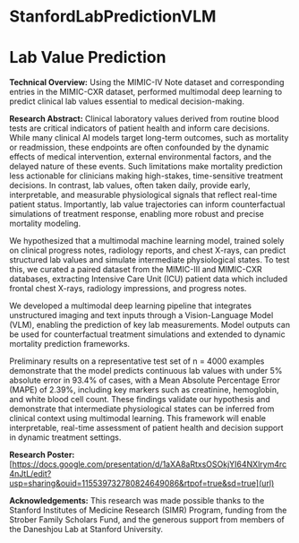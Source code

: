 # StanfordLabPredictionVLM

# Lab Value Prediction

**Technical Overview:**
Using the MIMIC-IV Note dataset and corresponding entries in the MIMIC-CXR dataset, performed multimodal deep learning to predict clinical lab values essential to medical decision-making.

**Research Abstract:**
  Clinical laboratory values derived from routine blood tests are critical indicators of patient health and inform care decisions. While many clinical AI models target long-term outcomes, such as mortality or readmission, these endpoints are often confounded by the dynamic effects of medical intervention, external environmental factors, and the delayed nature of these events. Such limitations make mortality prediction less actionable for clinicians making high-stakes, time-sensitive treatment decisions. In contrast, lab values, often taken daily, provide early, interpretable, and measurable physiological signals that reflect real-time patient status. Importantly, lab value trajectories can inform counterfactual simulations of treatment response, enabling more robust and precise mortality modeling.​
  
  We hypothesized that a multimodal machine learning model, trained solely on clinical progress notes, radiology reports, and chest X-rays, can predict structured lab values and simulate intermediate physiological states. To test this, we curated a paired dataset from the MIMIC-III and MIMIC-CXR databases, extracting Intensive Care Unit (ICU) patient data which included frontal chest X-rays, radiology impressions, and progress notes. 
  
  We developed a multimodal deep learning pipeline that integrates unstructured imaging and text inputs through a Vision-Language Model (VLM), enabling the prediction of key lab measurements. Model outputs can be used for counterfactual treatment simulations and extended to dynamic mortality prediction frameworks.​
  
  Preliminary results on a representative test set of n = 4000 examples demonstrate that the model predicts continuous lab values with under 5% absolute error in 93.4% of cases, with a Mean Absolute Percentage Error (MAPE) of 2.39%, including key markers such as creatinine, hemoglobin, and white blood cell count. These findings validate our hypothesis and demonstrate that intermediate physiological states can be inferred from clinical context using multimodal learning. This framework will enable interpretable, real-time assessment of patient health and decision support in dynamic treatment settings.

**Research Poster:**
[https://docs.google.com/presentation/d/1aXA8aRtxsOSOkjYI64NXlrym4rc4nJtL/edit?usp=sharing&ouid=115539732780824649086&rtpof=true&sd=true](url)

**Acknowledgements:**
This research was made possible thanks to the Stanford Institutes of Medicine Research (SIMR) Program, funding from the Strober Family Scholars Fund, and the generous support from members of the Daneshjou Lab at Stanford University. 
